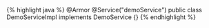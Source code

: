 {% highlight java %}
@Armor
@Service("demoService")
public class DemoServiceImpl implements DemoService {}
{% endhighlight %}
